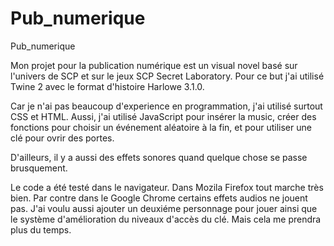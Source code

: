 # Pub_numerique
Pub_numerique

Mon projet pour la publication numérique est un visual novel basé sur l'univers de SCP et sur le jeux SCP Secret Laboratory. 
Pour ce but j'ai utilisé Twine 2 avec le format d'histoire Harlowe 3.1.0. 

Car je n'ai pas beaucoup d'experience en programmation, j'ai utilisé surtout CSS et HTML. Aussi, j'ai utilisé JavaScript pour insérer la music, créer des fonctions pour choisir un événement aléatoire à la fin, et pour utiliser une clé pour ovrir des portes. 

D'ailleurs, il y a aussi des effets sonores quand quelque chose se passe brusquement. 

Le code a été testé dans le navigateur. Dans Mozila Firefox tout marche très bien. Par contre dans le Google Chrome certains effets audios ne jouent pas.
J'ai voulu aussi ajouter un deuxiéme personnage pour jouer ainsi que le système d'amélioration du niveaux d'accès du clé. Mais cela me prendra plus du temps. 
